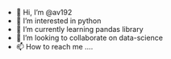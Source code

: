 - 👋 Hi, I’m @av192
- 👀 I’m interested in python
- 🌱 I’m currently learning pandas library
- 💞️ I’m looking to collaborate on data-science
- 📫 How to reach me ....

<!---
av192/av192 is a ✨ special ✨ repository because its `README.md` (this file) appears on your GitHub profile.
You can click the Preview link to take a look at your changes.
--->
